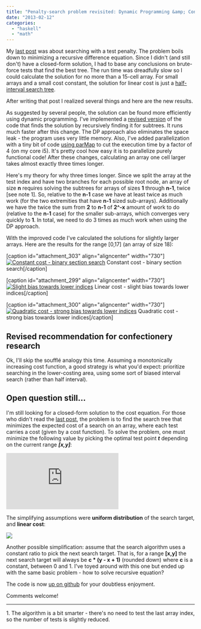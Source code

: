 ```yaml
---
title: "Penalty-search problem revisited: Dynamic Programming &amp; Control.Parallel to the rescue"
date: "2013-02-12"
categories: 
  - "haskell"
  - "math"
---
```


My [last post](http://noamlewis.wordpress.com/2013/02/04/finding-the-perfect-baking-time-for-that-souffle-or-optimal-search-with-test-penalty/) was about searching with a test penalty. The problem boils down to minimizing a recursive difference equation. Since I didn't (and still don't) have a closed-form solution, I had to base any conclusions on brute-force tests that find the best tree. The run time was dreadfully slow so I could calculate the solution for no more than a 15-cell array. For small arrays and a small cost constant, the solution for linear cost is just a [half-interval search tree](http://en.wikipedia.org/wiki/Binary_search).

After writing that post I realized several things and here are the new results.

As suggested by several people, the solution can be found more efficiently using dynamic programming. I've implemented a [revised version](https://github.com/sinelaw/penalty-search/blob/47728551b9231fdc075c9f0f83c218922f2f8292/test_search.hs) of the code that finds the solution by recursively finding it for subtrees. It runs much faster after this change. The DP approach also eliminates the space leak - the program uses very little memory. Also, I've added parallelization with a tiny bit of code [using parMap](http://hackage.haskell.org/packages/archive/parallel/latest/doc/html/Control-Parallel-Strategies.html#v:parMap) to cut the execution time by a factor of 4 (on my core i5). It's pretty cool how easy it is to parallelize purely functional code! After these changes, calculating an array one cell larger takes almost exactly three times longer.

Here's my theory for why three times longer. Since we split the array at the test index and have two branches for each possible root node, an array of size **n** requires solving the subtrees for arrays of sizes **1** through **n-1**, twice \[see note 1\]. So, relative to the **n-1** case we have at least twice as much work (for the two extremities that have **n-1** sized sub-arrays). Additionally we have the twice the sum from **2** to **n-1** of **2^-x** amount of work to do (relative to the **n-1** case) for the smaller sub-arrays, which converges very quickly to **1**. In total, we need to do 3 times as much work when using the DP approach.

With the improved code I've calculated the solutions for slightly larger arrays. Here are the results for the range \[0,17\] (an array of size 18):

\[caption id="attachment\_303" align="aligncenter" width="730"\][![Constant cost - binary section search](images/noname-dot.png?w=730)](images/noname-dot.png) Constant cost - binary section search\[/caption\]

\[caption id="attachment\_299" align="aligncenter" width="730"\][![Slight bias towards lower indices](images/noname-dot-2.png?w=730)](images/noname-dot-2.png) Linear cost - slight bias towards lower indices\[/caption\]

\[caption id="attachment\_300" align="aligncenter" width="730"\][![Quadratic cost - strong bias towards lower indices](images/noname-dot-3.png?w=730)](images/noname-dot-3.png) Quadratic cost - strong bias towards lower indices\[/caption\]

## Revised recommendation for confectionery research

Ok, I'll skip the soufflé analogy this time. Assuming a monotonically increasing cost function, a good strategy is what you'd expect: prioritize searching in the lower-costing area, using some sort of biased interval search (rather than half interval).

## Open question still...

I'm still looking for a closed-form solution to the cost equation. For those who didn't read the [last post](http://noamlewis.wordpress.com/2013/02/04/finding-the-perfect-baking-time-for-that-souffle-or-optimal-search-with-test-penalty/), the problem is to find the search tree that minimizes the expected cost of a search on an array, where each test carries a cost (given by a cost function). To solve the problem, one must minimize the following value by picking the optimal test point **_t_** depending on the current range _**\[x,y\]**_:

![](http://latex.codecogs.com/gif.latex?%5Clarge%20%5Cinline%20%5Cdpi%7B120%7D%20%5Cbegin%7Balign*%7D%20E%5Bcost%28x%2Cy%29%5D%20%3D%20c%28t%29%26+P%28t%20%5Cge%20s%20%7C%20s%20%5Cin%20%5Bx%2Cy%5D%29cost%28x%2Ct%29%5C%5C%20%26+%20P%28t%3Cs%7Cs%20%5Cin%20%5Bx%2Cy%5D%29cost%28t+1%2Cy%29%20%5Cend%7Balign*%7D)

The simplifying assumptions were **uniform distribution** of the search target, and **linear cost**:

![](http://latex.codecogs.com/gif.latex?\large&space;\inline&space;\dpi{120}&space;\begin{align*}&space;E[cost(x,y)]&space;&=&space;(c_0&space;t+c_1)\\&space;&+\frac{(t-x+1)cost(x,t)&space;+(y-t)cost(t+1,y)}{y-x+1}&space;\end{align*})

Another possible simplification: assume that the search algorithm uses a constant ratio to pick the next search target. That is, for a range **\[x,y\]** the next search target will always be **c \* (y - x + 1)** (rounded down) where **c** is a constant, between 0 and 1. I've toyed around with this one but ended up with the same basic problem - how to solve recursive equation?

The code is now [up on github](https://github.com/sinelaw/penalty-search) for your doubtless enjoyment.

Comments welcome!

* * *

1\. The algorithm is a bit smarter - there's no need to test the last array index, so the number of tests is slightly reduced.
